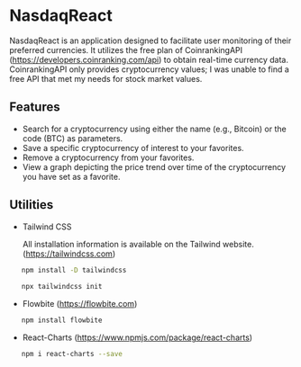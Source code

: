# NasdaqReact

NasdaqReact is an application designed to facilitate user monitoring of their preferred currencies. It utilizes the free plan of CoinrankingAPI (https://developers.coinranking.com/api) to obtain real-time currency data. CoinrankingAPI only provides cryptocurrency values; I was unable to find a free API that met my needs for stock market values.

## Features

- Search for a cryptocurrency using either the name (e.g., Bitcoin) or the code (BTC) as parameters.
- Save a specific cryptocurrency of interest to your favorites.
- Remove a cryptocurrency from your favorites.
- View a graph depicting the price trend over time of the cryptocurrency you have set as a favorite.

## Utilities

- Tailwind CSS 
  
  All installation information is available on the Tailwind website. (https://tailwindcss.com)
```bash
   npm install -D tailwindcss
   
   npx tailwindcss init
```

- Flowbite (https://flowbite.com)
```bash 
   npm install flowbite
```

- React-Charts (https://www.npmjs.com/package/react-charts)
```bash 
   npm i react-charts --save
```
